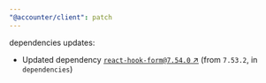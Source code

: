 ```yaml
---
"@accounter/client": patch
---
```

dependencies updates:
  - Updated dependency [`react-hook-form@7.54.0` ↗︎](https://www.npmjs.com/package/react-hook-form/v/7.54.0) (from `7.53.2`, in `dependencies`)
